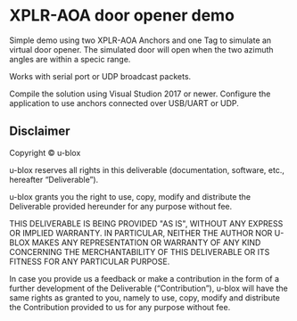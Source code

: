 # XPLR-AOA door opener demo

Simple demo using two XPLR-AOA Anchors and one Tag to simulate an virtual door opener. The simulated door will open when the two azimuth angles are within a specic range.

Works with serial port or UDP broadcast packets.

Compile the solution using Visual Studion 2017 or newer. Configure the application to use anchors connected over USB/UART or UDP.

## Disclaimer
Copyright &copy; u-blox 

u-blox reserves all rights in this deliverable (documentation, software, etc.,
hereafter “Deliverable”). 

u-blox grants you the right to use, copy, modify and distribute the
Deliverable provided hereunder for any purpose without fee.

THIS DELIVERABLE IS BEING PROVIDED "AS IS", WITHOUT ANY EXPRESS OR IMPLIED
WARRANTY. IN PARTICULAR, NEITHER THE AUTHOR NOR U-BLOX MAKES ANY
REPRESENTATION OR WARRANTY OF ANY KIND CONCERNING THE MERCHANTABILITY OF THIS
DELIVERABLE OR ITS FITNESS FOR ANY PARTICULAR PURPOSE.

In case you provide us a feedback or make a contribution in the form of a
further development of the Deliverable (“Contribution”), u-blox will have the
same rights as granted to you, namely to use, copy, modify and distribute the
Contribution provided to us for any purpose without fee.

